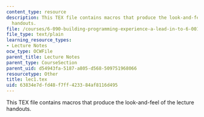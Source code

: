 ```yaml
---
content_type: resource
description: This TEX file contains macros that produce the look-and-feel of the lecture
  handouts.
file: /courses/6-090-building-programming-experience-a-lead-in-to-6-001-january-iap-2005/63834e7dfd48f7ff423384af8116d495_lec1.tex
file_type: text/plain
learning_resource_types:
- Lecture Notes
ocw_type: OCWFile
parent_title: Lecture Notes
parent_type: CourseSection
parent_uid: d54943fa-5187-a805-d568-509751968066
resourcetype: Other
title: lec1.tex
uid: 63834e7d-fd48-f7ff-4233-84af8116d495
---
```

This TEX file contains macros that produce the look-and-feel of the lecture handouts.

